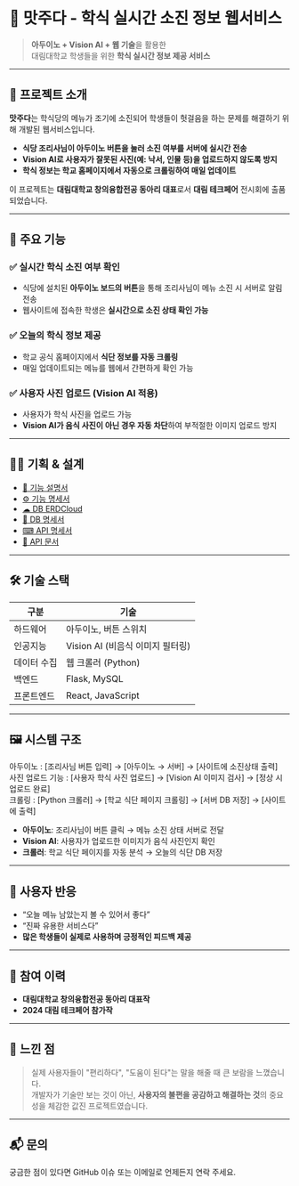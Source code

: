 # 🍱 맛주다 - 학식 실시간 소진 정보 웹서비스

> **아두이노 + Vision AI + 웹 기술**을 활용한  
> 대림대학교 학생들을 위한 **학식 실시간 정보 제공 서비스**

---

## 📌 프로젝트 소개

**맛주다**는 학식당의 메뉴가 조기에 소진되어 학생들이 헛걸음을 하는 문제를 해결하기 위해 개발된 웹서비스입니다.

- **식당 조리사님이 아두이노 버튼을 눌러 소진 여부를 서버에 실시간 전송**
- **Vision AI로 사용자가 잘못된 사진(예: 낙서, 인물 등)을 업로드하지 않도록 방지**
- **학식 정보는 학교 홈페이지에서 자동으로 크롤링하여 매일 업데이트**

이 프로젝트는 **대림대학교 창의융합전공 동아리 대표**로서 **대림 테크페어** 전시회에 출품되었습니다.

---

## 🎯 주요 기능

### ✅ 실시간 학식 소진 여부 확인
- 식당에 설치된 **아두이노 보드의 버튼**을 통해 조리사님이 메뉴 소진 시 서버로 알림 전송
- 웹사이트에 접속한 학생은 **실시간으로 소진 상태 확인 가능**

### ✅ 오늘의 학식 정보 제공
- 학교 공식 홈페이지에서 **식단 정보를 자동 크롤링**
- 매일 업데이트되는 메뉴를 웹에서 간편하게 확인 가능

### ✅ 사용자 사진 업로드 (Vision AI 적용)
- 사용자가 학식 사진을 업로드 가능
- **Vision AI가 음식 사진이 아닌 경우 자동 차단**하여 부적절한 이미지 업로드 방지

---

## 👩‍💻 기획 & 설계

- [📄 기능 설명서](https://sly-grape-e30.notion.site/10611252aa9680f1b260e5b009581f2d)
- [⚙ 기능 명세서](http://sly-grape-e30.notion.site/10611252aa96800cb9d5c98875b98858?pvs=74)
- [☁ DB ERDCloud](https://www.erdcloud.com/d/26ggvtwpE5tjyn5D2)
- [📒 DB 명세서](https://sly-grape-e30.notion.site/DB-10611252aa96807fa75edc185c8f2cc3?pvs=74)
- [⌨ API 명세서](https://sly-grape-e30.notion.site/API-10611252aa9680fa836cc91eb3458b2e?pvs=74)
- [💾 API 문서](https://sly-grape-e30.notion.site/API-10611252aa9680f4bb77cd3e37e801b7?pvs=74)

---

## 🛠️ 기술 스택

| 구분 | 기술 |
|------|------|
| 하드웨어 | 아두이노, 버튼 스위치 |
| 인공지능 | Vision AI (비음식 이미지 필터링) |
| 데이터 수집 | 웹 크롤러 (Python) |
| 백엔드 | Flask, MySQL |
| 프론트엔드 | React, JavaScript |

---

## 🖼️ 시스템 구조

아두이노 : [조리사님 버튼 입력] → [아두이노 → 서버] → [사이트에 소진상태 출력]  
사진 업로드 기능 : [사용자 학식 사진 업로드] → [Vision AI 이미지 검사]  → [정상 시 업로드 완료]  
크롤링 : [Python 크롤러] → [학교 식단 페이지 크롤링] → [서버 DB 저장] → [사이트에 출력]  


- **아두이노**: 조리사님이 버튼 클릭 → 메뉴 소진 상태 서버로 전달
- **Vision AI**: 사용자가 업로드한 이미지가 음식 사진인지 확인
- **크롤러**: 학교 식단 페이지를 자동 분석 → 오늘의 식단 DB 저장

---

## 💬 사용자 반응

- “오늘 메뉴 남았는지 볼 수 있어서 좋다”
- “진짜 유용한 서비스다”
- **많은 학생들이 실제로 사용하며 긍정적인 피드백 제공**

---

## 🏫 참여 이력

- **대림대학교 창의융합전공 동아리 대표작**
- **2024 대림 테크페어 참가작**

---

## 🙌 느낀 점

> 실제 사용자들이 "편리하다", "도움이 된다"는 말을 해줄 때 큰 보람을 느꼈습니다.  
> 개발자가 기술만 보는 것이 아닌, **사용자의 불편을 공감하고 해결하는 것**의 중요성을 체감한 값진 프로젝트였습니다.

---

## 📬 문의

궁금한 점이 있다면 GitHub 이슈 또는 이메일로 언제든지 연락 주세요.
